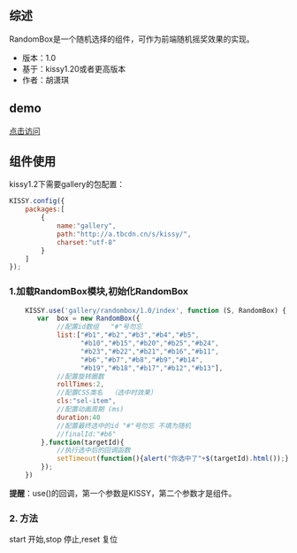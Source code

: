 ## 综述

RandomBox是一个随机选择的组件，可作为前端随机摇奖效果的实现。

* 版本：1.0
* 基于：kissy1.20或者更高版本
* 作者：胡潇琪


## demo

[点击访问](http://docs.kissyui.com/kissy-gallery/gallery/randombox/1.0/demo/default.html)

## 组件使用

kissy1.2下需要gallery的包配置：

```javascript
KISSY.config({
    packages:[
        {
            name:"gallery",
            path:"http://a.tbcdn.cn/s/kissy/",
            charset:"utf-8"
        }
    ]
});
```


### 1.加载RandomBox模块,初始化RandomBox

```javascript
    KISSY.use('gallery/randombox/1.0/index', function (S, RandomBox) {
       var  box = new RandomBox({
            //配置id数组   "#"号勿忘
            list:["#b1","#b2","#b3","#b4","#b5",    
                  "#b10","#b15","#b20","#b25","#b24",
                  "#b23","#b22","#b21","#b16","#b11",
                  "#b6","#b7","#b8","#b9","#b14",
                  "#b19","#b18","#b17","#b12","#b13"],
            //配置旋转圈数
            rollTimes:2,
            //配置CSS类名  （选中时效果）
            cls:"sel-item", 
            //配置动画周期 (ms)
            duration:40
            //配置最终选中的id "#"号勿忘 不填为随机 
            //finalId:"#b6"     
        },function(targetId){
            //执行选中后的回调函数
            setTimeout(function(){alert("你选中了"+$(targetId).html());},400);
        });
    })
```
**提醒**：use()的回调，第一个参数是KISSY，第二个参数才是组件。


### 2. 方法
start 开始,stop 停止,reset 复位


